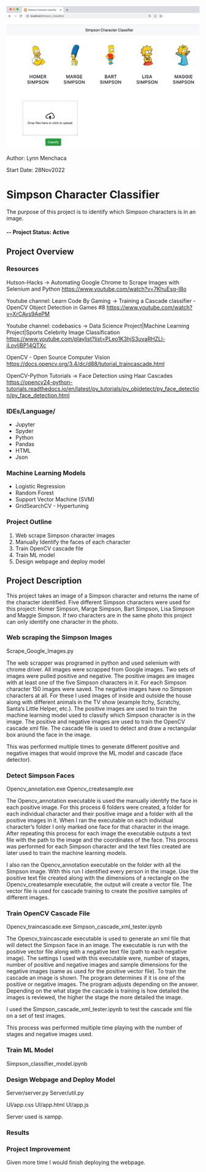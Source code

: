 ![Screenshot](Simpson_Classifier_Webpage_Start.jpg)


Author: Lynn Menchaca

Start Date: 28Nov2022

# Simpson Character Classifier
The purpose of this project is to identify which Simpson characters is in an image.

#### -- Project Status: Active

## Project Overview
### Resources
Hutson-Hacks -> Automating Google Chrome to Scrape Images with Selenium and Python
    https://www.youtube.com/watch?v=7KhuEsq-I8o

Youtube channel: Learn Code By Gaming -> Training a Cascade classifier - OpenCV Object Detection in Games #8
        https://www.youtube.com/watch?v=XrCAvs9AePM
        
Youtube channel: codebasics -> Data Science Project|Machine Learning Project|Sports Celebrity Image Classification
        https://www.youtube.com/playlist?list=PLeo1K3hjS3uvaRHZLl-jLovIjBP14QTXc

OpenCV - Open Source Computer Vision
        https://docs.opencv.org/3.4/dc/d88/tutorial_traincascade.html
        
OpenCV-Python Tutorials -> Face Detection using Haar Cascades 
        https://opencv24-python-tutorials.readthedocs.io/en/latest/py_tutorials/py_objdetect/py_face_detection/py_face_detection.html



### IDEs/Language/
* Jupyter
* Spyder
* Python
* Pandas
* HTML
* Json


### Machine Learning Models
* Logistic Regression
* Random Forest
* Support Vector Machine (SVM)
* GridSearchCV - Hypertuning

### Project Outline
1)	Web scrape Simpson character images
2)	Manually Identify the faces of each character
3)	Train OpenCV cascade file
4)	Train ML model
5)	Design webpage and deploy model

## Project Description

This project takes an image of a Simpson character and returns the name of the character identified. Five different Simpson characters were used for this project: Homer Simpson, Marge Simpson, Bart Simpson, Lisa Simpson and Maggie Simpson. If two characters are in the same photo this project can only identify one character in the photo.


### Web scraping the Simpson Images
Scrape_Google_Images.py

The web scrapper was programed in python and used selenium with chrome driver. All images were scrapped from Google images. Two sets of images were pulled positive and negative. The positive images are images with at least one of the five Simpson characters in it. For each Simpson character 150 images were saved. The negative images have no Simpson characters at all. For these I used images of inside and outside the house along with different animals in the TV show (example Itchy, Scratchy, Santa’s Little Helper, etc.). The positive images are used to train the machine learning model used to classify which Simpson character is in the image. The positive and negative images are used to train the OpenCV cascade xml file. The cascade file is used to detect and draw a rectangular box around the face in the image. 

This was performed multiple times to generate different positive and negative images that would improve the ML model and cascade (face detector).

### Detect Simpson Faces
Opencv_annotation.exe
Opencv_createsample.exe

The Opencv_annotation executable is used the manually identify the face in each positive image. For this process 6 folders were created, a folder for each individual character and their positive image and a folder with all the positive images in it. When I ran the executable on each individual character’s folder I only marked one face for that character in the image. After repeating this process for each image the executable outputs a text file with the path to the image and the coordinates of the face. This process was performed for each Simpson character and the text files created are later used to train the machine learning models. 

I also ran the Opencv_annotation executable on the folder with all the Simpson image. With this run I identified every person in the image. Use the positive text file created along with the dimensions of a rectangle on the Opencv_createsample executable, the output will create a vector file. The vector file is used for cascade training to create the positive samples of different images.


### Train OpenCV Cascade File
Opencv_traincascade.exe 
Simpson_cascade_xml_tester.ipynb

The Opencv_traincascade executable is used to generate an xml file that will detect the Simpson face in an image. The executable is run with the positive vector file along with a negative text file (path to each negative image). The settings I used with this executable were, number of stages, number of positive and negative images and sample dimensions for the negative images (same as used for the positive vector file). To train the cascade an image is shown. The program determines if it is one of the positive or negative images. The program adjusts depending on the answer. Depending on the what stage the cascade is training is how detailed the images is reviewed, the higher the stage the more detailed the image.

I used the Simpson_cascade_xml_tester.ipynb to test the cascade xml file on a set of test images.

This process was performed multiple time playing with the number of stages and negative images used. 


### Train ML Model
Simpson_classifier_model.ipynb



### Design Webpage and Deploy Model
Server/server.py
Server/util.py

UI/app.css
UI/app.html
UI/app.js

Server used is xampp.

### Results



### Project Improvement
Given more time I would finish deploying the webpage. 


